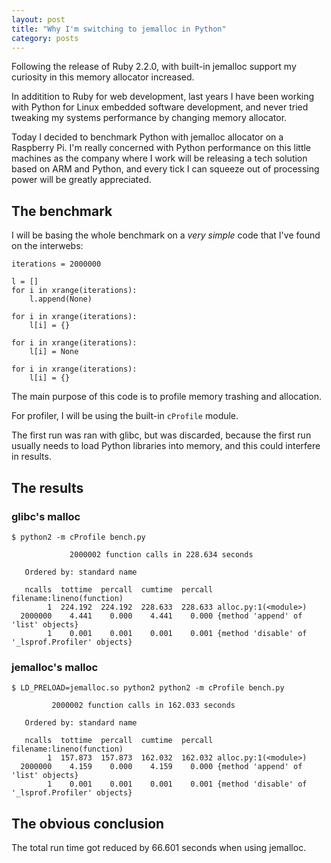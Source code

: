 ```yaml
---
layout: post
title: "Why I'm switching to jemalloc in Python"
category: posts
---
```


Following the release of Ruby 2.2.0, with built-in jemalloc support my curiosity in this memory allocator increased. 

In additition to Ruby for web development, last years I have been working with Python for Linux embedded software development, and never tried tweaking my systems performance by changing memory allocator.

Today I decided to benchmark Python with jemalloc allocator on a Raspberry Pi. I'm really concerned with Python performance on this little machines as the company where I work will be releasing a tech solution based on ARM and Python, and every tick I can squeeze out of processing power will be greatly appreciated.

## The benchmark

I will be basing the whole benchmark on a *very simple* code that I've found on the interwebs:

```
iterations = 2000000

l = []
for i in xrange(iterations):
    l.append(None)

for i in xrange(iterations):
    l[i] = {}

for i in xrange(iterations):
    l[i] = None

for i in xrange(iterations):
    l[i] = {}
```

The main purpose of this code is to profile memory trashing and allocation.

For profiler, I will be using the built-in `cProfile` module.

The first run was ran with glibc, but was discarded, because the first run usually needs to load Python libraries into memory, and this could interfere in results.


## The results


### glibc's malloc

```
$ python2 -m cProfile bench.py

	         2000002 function calls in 228.634 seconds

   Ordered by: standard name

   ncalls  tottime  percall  cumtime  percall filename:lineno(function)
        1  224.192  224.192  228.633  228.633 alloc.py:1(<module>)
  2000000    4.441    0.000    4.441    0.000 {method 'append' of 'list' objects}
        1    0.001    0.001    0.001    0.001 {method 'disable' of '_lsprof.Profiler' objects}
```

### jemalloc's malloc

```
$ LD_PRELOAD=jemalloc.so python2 python2 -m cProfile bench.py

         2000002 function calls in 162.033 seconds

   Ordered by: standard name

   ncalls  tottime  percall  cumtime  percall filename:lineno(function)
        1  157.873  157.873  162.032  162.032 alloc.py:1(<module>)
  2000000    4.159    0.000    4.159    0.000 {method 'append' of 'list' objects}
        1    0.001    0.001    0.001    0.001 {method 'disable' of '_lsprof.Profiler' objects}

```

## The obvious conclusion

The total run time got reduced by 66.601 seconds when using jemalloc.
